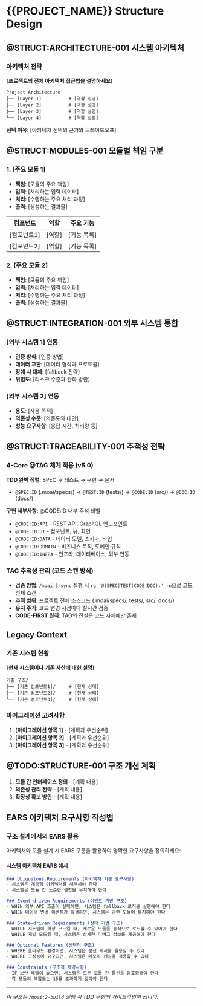 # {{PROJECT_NAME}} Structure Design

## @STRUCT:ARCHITECTURE-001 시스템 아키텍처

### 아키텍처 전략

**[프로젝트의 전체 아키텍처 접근법을 설명하세요]**

```
Project Architecture
├── [Layer 1]          # [역할 설명]
├── [Layer 2]          # [역할 설명]
├── [Layer 3]          # [역할 설명]
└── [Layer 4]          # [역할 설명]
```

**선택 이유**: [아키텍처 선택의 근거와 트레이드오프]

## @STRUCT:MODULES-001 모듈별 책임 구분

### 1. [주요 모듈 1]

- **책임**: [모듈의 주요 책임]
- **입력**: [처리하는 입력 데이터]
- **처리**: [수행하는 주요 처리 과정]
- **출력**: [생성하는 결과물]

| 컴포넌트 | 역할 | 주요 기능 |
|----------|------|-----------|
| [컴포넌트1] | [역할] | [기능 목록] |
| [컴포넌트2] | [역할] | [기능 목록] |

### 2. [주요 모듈 2]

- **책임**: [모듈의 주요 책임]
- **입력**: [처리하는 입력 데이터]
- **처리**: [수행하는 주요 처리 과정]
- **출력**: [생성하는 결과물]

## @STRUCT:INTEGRATION-001 외부 시스템 통합

### [외부 시스템 1] 연동

- **인증 방식**: [인증 방법]
- **데이터 교환**: [데이터 형식과 프로토콜]
- **장애 시 대체**: [fallback 전략]
- **위험도**: [리스크 수준과 완화 방안]

### [외부 시스템 2] 연동

- **용도**: [사용 목적]
- **의존성 수준**: [의존도와 대안]
- **성능 요구사항**: [응답 시간, 처리량 등]

## @STRUCT:TRACEABILITY-001 추적성 전략

### 4-Core @TAG 체계 적용 (v5.0)

**TDD 완벽 정렬**: SPEC → 테스트 → 구현 → 문서
- `@SPEC:ID` (.moai/specs/) → `@TEST:ID` (tests/) → `@CODE:ID` (src/) → `@DOC:ID` (docs/)

**구현 세부사항**: @CODE:ID 내부 주석 레벨
- `@CODE:ID:API` - REST API, GraphQL 엔드포인트
- `@CODE:ID:UI` - 컴포넌트, 뷰, 화면
- `@CODE:ID:DATA` - 데이터 모델, 스키마, 타입
- `@CODE:ID:DOMAIN` - 비즈니스 로직, 도메인 규칙
- `@CODE:ID:INFRA` - 인프라, 데이터베이스, 외부 연동

### TAG 추적성 관리 (코드 스캔 방식)

- **검증 방법**: `/moai:3-sync` 실행 시 `rg '@(SPEC|TEST|CODE|DOC):' -n`으로 코드 전체 스캔
- **추적 범위**: 프로젝트 전체 소스코드 (.moai/specs/, tests/, src/, docs/)
- **유지 주기**: 코드 변경 시점마다 실시간 검증
- **CODE-FIRST 원칙**: TAG의 진실은 코드 자체에만 존재

## Legacy Context

### 기존 시스템 현황

**[현재 시스템이나 기존 자산에 대한 설명]**

```
기존 구조/
├── [기존 컴포넌트1]/     # [현재 상태]
├── [기존 컴포넌트2]/     # [현재 상태]
└── [기존 컴포넌트3]/     # [현재 상태]
```

### 마이그레이션 고려사항

1. **[마이그레이션 항목 1]** - [계획과 우선순위]
2. **[마이그레이션 항목 2]** - [계획과 우선순위]
3. **[마이그레이션 항목 3]** - [계획과 우선순위]

## @TODO:STRUCTURE-001 구조 개선 계획

1. **모듈 간 인터페이스 정의** - [계획 내용]
2. **의존성 관리 전략** - [계획 내용]
3. **확장성 확보 방안** - [계획 내용]

## EARS 아키텍처 요구사항 작성법

### 구조 설계에서의 EARS 활용

아키텍처와 모듈 설계 시 EARS 구문을 활용하여 명확한 요구사항을 정의하세요:

#### 시스템 아키텍처 EARS 예시
```markdown
### Ubiquitous Requirements (아키텍처 기본 요구사항)
- 시스템은 계층형 아키텍처를 채택해야 한다
- 시스템은 모듈 간 느슨한 결합을 유지해야 한다

### Event-driven Requirements (이벤트 기반 구조)
- WHEN 외부 API 호출이 실패하면, 시스템은 fallback 로직을 실행해야 한다
- WHEN 데이터 변경 이벤트가 발생하면, 시스템은 관련 모듈에 통지해야 한다

### State-driven Requirements (상태 기반 구조)
- WHILE 시스템이 확장 모드일 때, 새로운 모듈을 동적으로 로드할 수 있어야 한다
- WHILE 개발 모드일 때, 시스템은 상세한 디버그 정보를 제공해야 한다

### Optional Features (선택적 구조)
- WHERE 클라우드 환경이면, 시스템은 분산 캐시를 활용할 수 있다
- WHERE 고성능이 요구되면, 시스템은 메모리 캐싱을 적용할 수 있다

### Constraints (구조적 제약사항)
- IF 보안 레벨이 높으면, 시스템은 모든 모듈 간 통신을 암호화해야 한다
- 각 모듈의 복잡도는 15를 초과하지 않아야 한다
```

---

_이 구조는 `/moai:2-build` 실행 시 TDD 구현의 가이드라인이 됩니다._